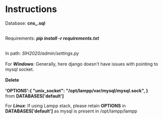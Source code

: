# Instructions
Database: **cns_.sql**
<br>
<br>

Requirements: ***pip install -r requirements.txt*** <br><br>

In path: *SIH2020/admin/settings.py* <br><br>
For ***Windows***:
  Generally, here django doesn't have issues with pointing to mysql socket. 
  <br><br>**Delete**<br><br />
			**'OPTIONS':{
								"unix_socket": "/opt/lampp/var/mysql/mysql.sock",
						}**						          <br>from **DATABASES['default']**
						
For ***Linux***:
	If using Lampp stack, please retain **OPTIONS** in **DATABASES['default']** as mysql is present in /opt/lampp/lampp
